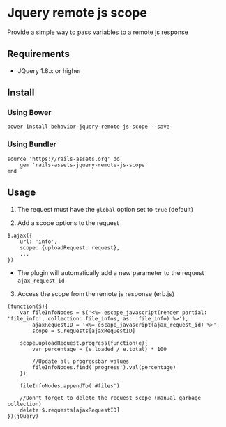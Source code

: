 # Jquery remote js scope
Provide a simple way to pass variables to a remote js response

## Requirements

- JQuery 1.8.x or higher

## Install
### Using Bower

```
bower install behavior-jquery-remote-js-scope --save
```

### Using Bundler

```
source 'https://rails-assets.org' do
	gem 'rails-assets-jquery-remote-js-scope'
end
```

## Usage

1. The request must have the `global` option set to `true` (default)

2. Add a scope options to the request
```
$.ajax({
	url: 'info',
	scope: {uploadRequest: request},
	...
})
```

- The plugin will automatically add a new parameter to the request `ajax_request_id`

3. Access the scope from the remote js response (erb.js)
```
(function($){
	var fileInfoNodes = $('<%= escape_javascript(render partial: 'file_info', collection: file_infos, as: :file_info) %>'),
		ajaxRequestID = '<%= escape_javascript(ajax_request_id) %>',
		scope = $.requests[ajaxRequestID]

	scope.uploadRequest.progress(function(e){
		var percentage = (e.loaded / e.total) * 100

		//Update all progressbar values
		fileInfoNodes.find('progress').val(percentage)
	})

	fileInfoNodes.appendTo('#files')

	//Don't forget to delete the request scope (manual garbage collection)
	delete $.requests[ajaxRequestID]
})(jQuery)
```
